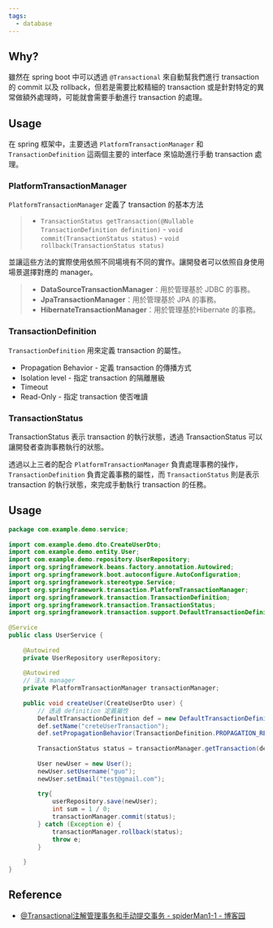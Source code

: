 ```yaml
---
tags:
  - database
---
```

## Why? 

雖然在 spring boot 中可以透過 `@Transactional` 來自動幫我們進行 transaction 的 commit 以及 rollback，但若是需要比較精細的 transaction 或是針對特定的異常做額外處理時，可能就會需要手動進行 transaction 的處理。

## Usage

在 spring 框架中，主要透過 `PlatformTransactionManager` 和 `TransactionDefinition` 這兩個主要的 interface 來協助進行手動 transaction 處理。

### PlatformTransactionManager

`PlatformTransactionManager` 定義了 transaction 的基本方法
>	- `TransactionStatus getTransaction(@Nullable TransactionDefinition definition)`
	- `void commit(TransactionStatus status)`
	- `void rollback(TransactionStatus status)`

並讓這些方法的實際使用依照不同場境有不同的實作。讓開發者可以依照自身使用場景選擇對應的 manager。

>- **DataSourceTransactionManager**：用於管理基於 JDBC 的事務。
>- **JpaTransactionManager**：用於管理基於 JPA 的事務。
>- **HibernateTransactionManager**：用於管理基於Hibernate 的事務。
### TransactionDefinition

`TransactionDefinition` 用來定義 transaction 的屬性。

- Propagation Behavior - 定義 transaction 的傳播方式
- Isolation level - 指定 transaction 的隔離層級
- Timeout 
- Read-Only - 指定 transaction 使否唯讀

### TransactionStatus

TransactionStatus 表示 transaction 的執行狀態，透過 TransactionStatus 可以讓開發者查詢事務執行的狀態。

透過以上三者的配合 `PlatformTransactionManager` 負責處理事務的操作，`TransactionDefinition` 負責定義事務的屬性，而 `TransactionStatus` 則是表示 transaction 的執行狀態，來完成手動執行 transaction 的任務。

## Usage

```java
package com.example.demo.service;  
  
import com.example.demo.dto.CreateUserDto;  
import com.example.demo.entity.User;  
import com.example.demo.repository.UserRepository;  
import org.springframework.beans.factory.annotation.Autowired;  
import org.springframework.boot.autoconfigure.AutoConfiguration;  
import org.springframework.stereotype.Service;  
import org.springframework.transaction.PlatformTransactionManager;  
import org.springframework.transaction.TransactionDefinition;  
import org.springframework.transaction.TransactionStatus;  
import org.springframework.transaction.support.DefaultTransactionDefinition;  
  
@Service  
public class UserService {  
  
    @Autowired  
    private UserRepository userRepository;  
  
    @Autowired  
	// 注入 manager
    private PlatformTransactionManager transactionManager;  
  
    public void createUser(CreateUserDto user) {  
		// 透過 definition 定義屬性
        DefaultTransactionDefinition def = new DefaultTransactionDefinition();  
        def.setName("creteUserTransaction");  
        def.setPropagationBehavior(TransactionDefinition.PROPAGATION_REQUIRED);  
  
        TransactionStatus status = transactionManager.getTransaction(def);  
  
        User newUser = new User();  
        newUser.setUsername("guo");  
        newUser.setEmail("test@gmail.com");  
  
        try{  
            userRepository.save(newUser);  
            int sum = 1 / 0;  
            transactionManager.commit(status);  
        } catch (Exception e) {  
            transactionManager.rollback(status);  
            throw e;  
        }  
  
    }  
}
```

## Reference

- [@Transactional注解管理事务和手动提交事务 - spiderMan1-1 - 博客园](https://www.cnblogs.com/cgy1995/p/18514116)
